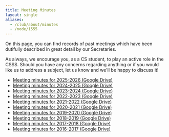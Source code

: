 ```yaml
---
title: Meeting Minutes
layout: single
aliases:
  - /club/about/minutes
  - /node/1555
---
```


On this page, you can find records of past meetings which have been dutifully
described in great detail by our Secretaries.

As always, we encourage you, as a CS student, to play an active role in the
CSSS. Should you have any concerns regarding anything or if you would like us to
address a subject, let us know and we'll be happy to discuss it!

- [Meeting minutes for 2025-2026 (Google Drive)](https://drive.google.com/drive/folders/1qnE7606dkOGQSVXcI9Qla11ZZgHeWaBJ)
- [Meeting minutes for 2024-2025 (Google Drive)](https://drive.google.com/drive/folders/1f1yLLfjTd5QKWjQr4t_pgIwyLsZ2OVxo)
- [Meeting minutes for 2023-2024 (Google Drive)](https://drive.google.com/drive/folders/1s2VGq2jgPa1Q5DXrMgB5IEJAnkcQyud7)
- [Meeting minutes for 2022-2023 (Google Drive)](https://drive.google.com/drive/u/1/folders/1mPCAd_SH-88nNstY1ZYyv15u1e3T4lrk)
- [Meeting minutes for 2021-2022 (Google Drive)](https://drive.google.com/drive/folders/1Fv4bNiOaOcFuns1e0Qf7gg3eOT4P3Fe4?usp=sharing)
- [Meeting minutes for 2020-2021 (Google Drive)](https://drive.google.com/drive/folders/1WF7oJTak5prUZIQ4W-6ywUfJLaIOe-gP?usp=sharing)
- [Meeting minutes for 2019-2020 (Google Drive)](https://drive.google.com/drive/folders/1RZOzhVf4UXpgFTrj2idsIIO-_kMXSo_E?usp=sharing)
- [Meeting minutes for 2018-2019 (Google Drive)](https://drive.google.com/drive/folders/1m6nmq09Z4MT8VmlKS6NDmboSOiJ6vjRC)
- [Meeting minutes for 2017-2018 (Google Drive)](https://drive.google.com/drive/folders/0B1rxGDwq4J--QjdOQTNPWExNT0E)
- [Meeting minutes for 2016-2017 (Google Drive)](https://drive.google.com/drive/folders/0B2DCZ2BxoSTZWmNQc1dyMEZQTlk)
